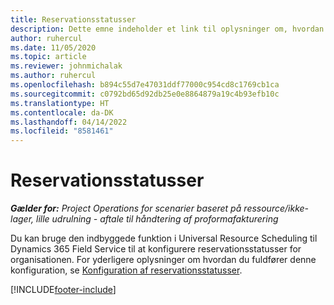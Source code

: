 ```yaml
---
title: Reservationsstatusser
description: Dette emne indeholder et link til oplysninger om, hvordan du konfigurerer reservationsstatusser i Project Operations.
author: ruhercul
ms.date: 11/05/2020
ms.topic: article
ms.reviewer: johnmichalak
ms.author: ruhercul
ms.openlocfilehash: b894c55d7e47031ddf77000c954cd8c1769cb1ca
ms.sourcegitcommit: c0792bd65d92db25e0e8864879a19c4b93efb10c
ms.translationtype: HT
ms.contentlocale: da-DK
ms.lasthandoff: 04/14/2022
ms.locfileid: "8581461"
---
```

# <a name="booking-statuses"></a>Reservationsstatusser

_**Gælder for:** Project Operations for scenarier baseret på ressource/ikke-lager, lille udrulning - aftale til håndtering af proformafakturering_

Du kan bruge den indbyggede funktion i Universal Resource Scheduling til Dynamics 365 Field Service til at konfigurere reservationsstatusser for organisationen. For yderligere oplysninger om hvordan du fuldfører denne konfiguration, se [Konfiguration af reservationsstatusser](/dynamics365/field-service/set-up-booking-statuses).


[!INCLUDE[footer-include](../includes/footer-banner.md)]